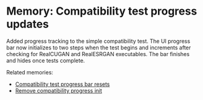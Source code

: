 # Memory: Compatibility test progress updates

Added progress tracking to the simple compatibility test. The UI progress bar now initializes to two steps when the test begins and increments after checking for RealCUGAN and RealESRGAN executables. The bar finishes and hides once tests complete.

Related memories:
- [Compatibility test progress bar resets](2025-06-18T213809Z-compat-test-progress-reset.md)
- [Remove compatibility progress init](2025-06-18T223304Z-remove-init-progressbar.md)

